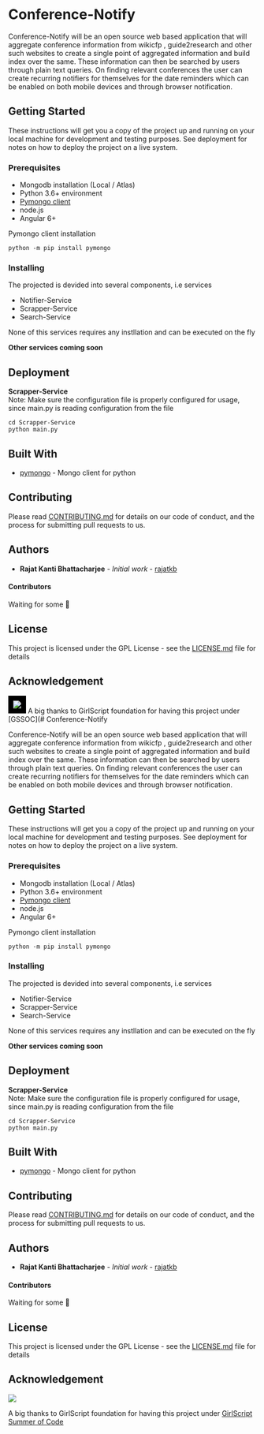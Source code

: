 # Conference-Notify

Conference-Notify will be an open source web based application that will aggregate conference information from wikicfp , guide2research and other such websites to create a single point of aggregated information and build index over the same. These information can then be searched by users through plain text queries. On finding relevant conferences the user can create recurring notifiers for themselves for the date reminders which can be enabled on both mobile devices and through browser notification.

## Getting Started

These instructions will get you a copy of the project up and running on your local machine for development and testing purposes. See deployment for notes on how to deploy the project on a live system.

### Prerequisites

* Mongodb installation (Local / Atlas)
* Python 3.6+ environment
* [Pymongo client](https://www.mongodb.com/blog/post/getting-started-with-python-and-mongodb)  
* node.js
* Angular 6+

Pymongo client installation
```shell
python -m pip install pymongo

```

### Installing

The projected is devided into several components, i.e services

* Notifier-Service
* Scrapper-Service
* Search-Service

None of this services requires any instllation and can be executed on the fly

**Other services coming soon**



## Deployment

**Scrapper-Service**  
Note: Make sure the configuration file is properly configured for usage, since main.py is reading configuration from the file

```
cd Scrapper-Service
python main.py
```

## Built With

* [pymongo](https://api.mongodb.com/python/current/) - Mongo client for python



## Contributing

Please read [CONTRIBUTING.md](https://github.com/rajatkb/Conference-Notify/CONTRIBUTING.md) for details on our code of conduct, and the process for submitting pull requests to us.

## Authors

* **Rajat Kanti Bhattacharjee** - *Initial work* - [rajatkb](https://github.com/rajatkb)

#### Contributors  

Waiting for some 🧐

## License

This project is licensed under the GPL License - see the [LICENSE.md](LICENSE.md) file for details

## Acknowledgement

<centre>
<img style="background:black;padding:10px" src="https://www.gssoc.tech/images/type-logo.png"></img>
</centre>
A big thanks to GirlScript foundation for having this project under [GSSOC](# Conference-Notify

Conference-Notify will be an open source web based application that will aggregate conference information from wikicfp , guide2research and other such websites to create a single point of aggregated information and build index over the same. These information can then be searched by users through plain text queries. On finding relevant conferences the user can create recurring notifiers for themselves for the date reminders which can be enabled on both mobile devices and through browser notification.

## Getting Started

These instructions will get you a copy of the project up and running on your local machine for development and testing purposes. See deployment for notes on how to deploy the project on a live system.

### Prerequisites

* Mongodb installation (Local / Atlas)
* Python 3.6+ environment
* [Pymongo client](https://www.mongodb.com/blog/post/getting-started-with-python-and-mongodb)  
* node.js
* Angular 6+

Pymongo client installation
```shell
python -m pip install pymongo

```

### Installing

The projected is devided into several components, i.e services

* Notifier-Service
* Scrapper-Service
* Search-Service

None of this services requires any instllation and can be executed on the fly

**Other services coming soon**



## Deployment

**Scrapper-Service**  
Note: Make sure the configuration file is properly configured for usage, since main.py is reading configuration from the file

```
cd Scrapper-Service
python main.py
```

## Built With

* [pymongo](https://api.mongodb.com/python/current/) - Mongo client for python



## Contributing

Please read [CONTRIBUTING.md](https://github.com/rajatkb/Conference-Notify/CONTRIBUTING.md) for details on our code of conduct, and the process for submitting pull requests to us.

## Authors

* **Rajat Kanti Bhattacharjee** - *Initial work* - [rajatkb](https://github.com/rajatkb)

#### Contributors  

Waiting for some 🧐

## License

This project is licensed under the GPL License - see the [LICENSE.md](LICENSE.md) file for details

## Acknowledgement

<centre>
<img src="https://www.gssoc.tech/images/type-logo.png"></img>
</centre>  

A big thanks to GirlScript foundation for having this project under [GirlScript Summer of Code](https://www.gssoc.tech/)
